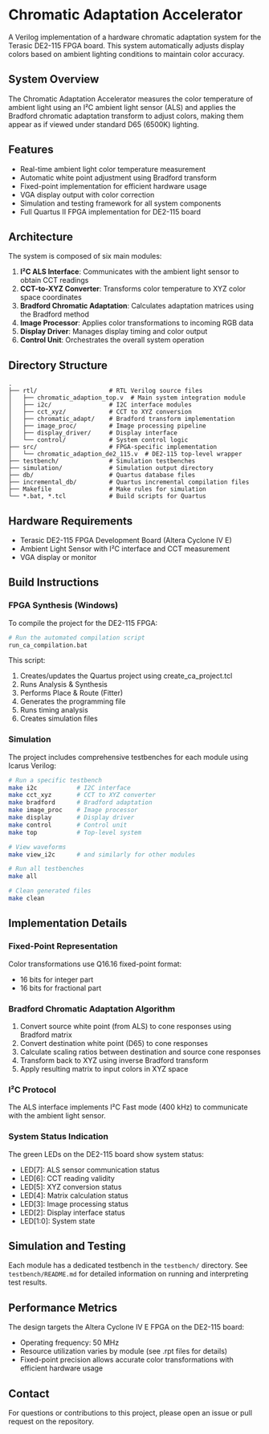 # Chromatic Adaptation Accelerator

A Verilog implementation of a hardware chromatic adaptation system for the Terasic DE2-115 FPGA board. This system automatically adjusts display colors based on ambient lighting conditions to maintain color accuracy.

## System Overview

The Chromatic Adaptation Accelerator measures the color temperature of ambient light using an I²C ambient light sensor (ALS) and applies the Bradford chromatic adaptation transform to adjust colors, making them appear as if viewed under standard D65 (6500K) lighting.

## Features

- Real-time ambient light color temperature measurement
- Automatic white point adjustment using Bradford transform
- Fixed-point implementation for efficient hardware usage
- VGA display output with color correction
- Simulation and testing framework for all system components
- Full Quartus II FPGA implementation for DE2-115 board

## Architecture

The system is composed of six main modules:

1. **I²C ALS Interface**: Communicates with the ambient light sensor to obtain CCT readings
2. **CCT-to-XYZ Converter**: Transforms color temperature to XYZ color space coordinates
3. **Bradford Chromatic Adaptation**: Calculates adaptation matrices using the Bradford method
4. **Image Processor**: Applies color transformations to incoming RGB data
5. **Display Driver**: Manages display timing and color output
6. **Control Unit**: Orchestrates the overall system operation

## Directory Structure

```
.
├── rtl/                    # RTL Verilog source files
│   ├── chromatic_adaption_top.v  # Main system integration module
│   ├── i2c/                # I2C interface modules
│   ├── cct_xyz/            # CCT to XYZ conversion
│   ├── chromatic_adapt/    # Bradford transform implementation
│   ├── image_proc/         # Image processing pipeline
│   ├── display_driver/     # Display interface
│   └── control/            # System control logic
├── src/                    # FPGA-specific implementation
│   └── chromatic_adaption_de2_115.v  # DE2-115 top-level wrapper
├── testbench/              # Simulation testbenches
├── simulation/             # Simulation output directory
├── db/                     # Quartus database files
├── incremental_db/         # Quartus incremental compilation files
├── Makefile                # Make rules for simulation
└── *.bat, *.tcl            # Build scripts for Quartus
```

## Hardware Requirements

- Terasic DE2-115 FPGA Development Board (Altera Cyclone IV E)
- Ambient Light Sensor with I²C interface and CCT measurement
- VGA display or monitor

## Build Instructions

### FPGA Synthesis (Windows)

To compile the project for the DE2-115 FPGA:

```bash
# Run the automated compilation script
run_ca_compilation.bat
```

This script:
1. Creates/updates the Quartus project using create_ca_project.tcl
2. Runs Analysis & Synthesis
3. Performs Place & Route (Fitter)
4. Generates the programming file
5. Runs timing analysis
6. Creates simulation files

### Simulation

The project includes comprehensive testbenches for each module using Icarus Verilog:

```bash
# Run a specific testbench
make i2c           # I2C interface
make cct_xyz       # CCT to XYZ converter
make bradford      # Bradford adaptation
make image_proc    # Image processor
make display       # Display driver
make control       # Control unit
make top           # Top-level system

# View waveforms
make view_i2c      # and similarly for other modules

# Run all testbenches
make all

# Clean generated files
make clean
```

## Implementation Details

### Fixed-Point Representation

Color transformations use Q16.16 fixed-point format:
- 16 bits for integer part
- 16 bits for fractional part

### Bradford Chromatic Adaptation Algorithm

1. Convert source white point (from ALS) to cone responses using Bradford matrix
2. Convert destination white point (D65) to cone responses
3. Calculate scaling ratios between destination and source cone responses
4. Transform back to XYZ using inverse Bradford transform
5. Apply resulting matrix to input colors in XYZ space

### I²C Protocol

The ALS interface implements I²C Fast mode (400 kHz) to communicate with the ambient light sensor.

### System Status Indication

The green LEDs on the DE2-115 board show system status:
- LED[7]: ALS sensor communication status
- LED[6]: CCT reading validity
- LED[5]: XYZ conversion status
- LED[4]: Matrix calculation status
- LED[3]: Image processing status
- LED[2]: Display interface status
- LED[1:0]: System state

## Simulation and Testing

Each module has a dedicated testbench in the `testbench/` directory. See `testbench/README.md` for detailed information on running and interpreting test results.

## Performance Metrics

The design targets the Altera Cyclone IV E FPGA on the DE2-115 board:
- Operating frequency: 50 MHz
- Resource utilization varies by module (see .rpt files for details)
- Fixed-point precision allows accurate color transformations with efficient hardware usage

## Contact

For questions or contributions to this project, please open an issue or pull request on the repository.
